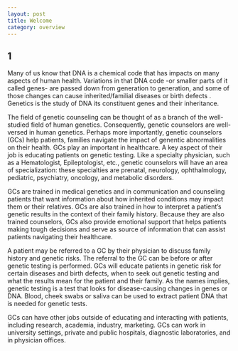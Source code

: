 ```yaml
---
layout: post
title: Welcome
category: overview
---
```



1
------
Many of us know that DNA is a chemical code that has impacts on many aspects of human health. Variations in that DNA code -or smaller parts of it called genes- are passed down from generation to generation, and some of those changes can cause inherited/familial diseases or birth defects .  Genetics is the study of DNA its constituent genes and their inheritance.  

The field of genetic counseling can be thought of as a branch of the well-studied field of human genetics. Consequently, genetic counselors are well-versed in human genetics. Perhaps more importantly, genetic counselors (GCs) help patients, families navigate the impact of genentic abnormalities on their health. GCs play an important in healthcare. A key aspect of their job is educating patients on genetic testing.  Like a specialty physician, such as a Hematologist, Epileptologist, etc.,  genetic counselors will have an area of specialization: these specialties are prenatal, neurology, ophthalmology, pediatric, psychiatry, oncology, and metabolic disorders. 

GCs are trained in medical genetics and in communication and counseling patients that want information about how inherited conditions may impact them or their relatives. GCs are also trained in how to interpret a patient’s genetic results in the context of their family history. Because they are also trained counselors, GCs also provide emotional support that helps patients making tough decisions and serve as source of information that can assist patients navigating their healthcare.

A patient may be referred to a GC by their physician to discuss family history and genetic risks. The referral to the GC can be before or after genetic testing is performed. GCs will educate patients in genetic risk for certain diseases and birth defects, when to seek out genetic testing and what the results mean for the patient and their family. As the names implies, genetic testing is a test that looks for disease-causing changes in genes or DNA.  Blood, cheek swabs or saliva can be used to extract patient DNA that is needed for genetic tests. 

GCs can have other jobs outside of educating and interacting with patients, including research, academia, industry, marketing. GCs can work in university settings, private and public hospitals, diagnostic laboratories, and in physician offices.
